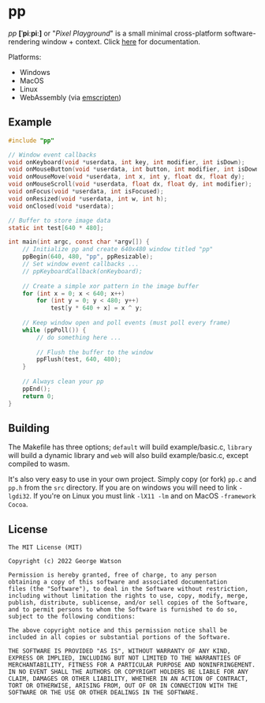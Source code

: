 # pp

_pp_ **[ˈpiːpiː]** or "_Pixel Playground_" is a small minimal cross-platform software-rendering window + context. Click [here](https://takeiteasy.github.io/pp/) for documentation.

Platforms:
* Windows
* MacOS
* Linux
* WebAssembly (via [emscripten](https://github.com/emscripten-core/emscripten))

## Example
```c
#include "pp"

// Window event callbacks
void onKeyboard(void *userdata, int key, int modifier, int isDown);
void onMouseButton(void *userdata, int button, int modifier, int isDown);
void onMouseMove(void *userdata, int x, int y, float dx, float dy);
void onMouseScroll(void *userdata, float dx, float dy, int modifier);
void onFocus(void *userdata, int isFocused);
void onResized(void *userdata, int w, int h);
void onClosed(void *userdata);

// Buffer to store image data
static int test[640 * 480];

int main(int argc, const char *argv[]) {
    // Initialize pp and create 640x480 window titled "pp"
    ppBegin(640, 480, "pp", ppResizable);
    // Set window event callbacks ...
    // ppKeyboardCallback(onKeyboard);
    
    // Create a simple xor pattern in the image buffer
    for (int x = 0; x < 640; x++)
        for (int y = 0; y < 480; y++)
            test[y * 640 + x] = x ^ y;
    
    // Keep window open and poll events (must poll every frame)
    while (ppPoll()) {
        // do something here ...
        
        // Flush the buffer to the window
        ppFlush(test, 640, 480);
    }
    
    // Always clean your pp
    ppEnd();
    return 0;
}

```

## Building

The Makefile has three options; ```default``` will build example/basic.c, ```library``` will build a dynamic library and ```web``` will also build example/basic.c, except compiled to wasm.

It's also very easy to use in your own project. Simply copy (or fork) ```pp.c``` and ```pp.h``` from the ```src``` directory. If you are on windows you will need to link ```-lgdi32```. If you're on Linux you must link ```-lX11 -lm``` and on MacOS ```-framework Cocoa```.

## License
```
The MIT License (MIT)

Copyright (c) 2022 George Watson

Permission is hereby granted, free of charge, to any person
obtaining a copy of this software and associated documentation
files (the "Software"), to deal in the Software without restriction,
including without limitation the rights to use, copy, modify, merge,
publish, distribute, sublicense, and/or sell copies of the Software,
and to permit persons to whom the Software is furnished to do so,
subject to the following conditions:

The above copyright notice and this permission notice shall be
included in all copies or substantial portions of the Software.

THE SOFTWARE IS PROVIDED "AS IS", WITHOUT WARRANTY OF ANY KIND,
EXPRESS OR IMPLIED, INCLUDING BUT NOT LIMITED TO THE WARRANTIES OF
MERCHANTABILITY, FITNESS FOR A PARTICULAR PURPOSE AND NONINFRINGEMENT.
IN NO EVENT SHALL THE AUTHORS OR COPYRIGHT HOLDERS BE LIABLE FOR ANY
CLAIM, DAMAGES OR OTHER LIABILITY, WHETHER IN AN ACTION OF CONTRACT,
TORT OR OTHERWISE, ARISING FROM, OUT OF OR IN CONNECTION WITH THE
SOFTWARE OR THE USE OR OTHER DEALINGS IN THE SOFTWARE.
```
